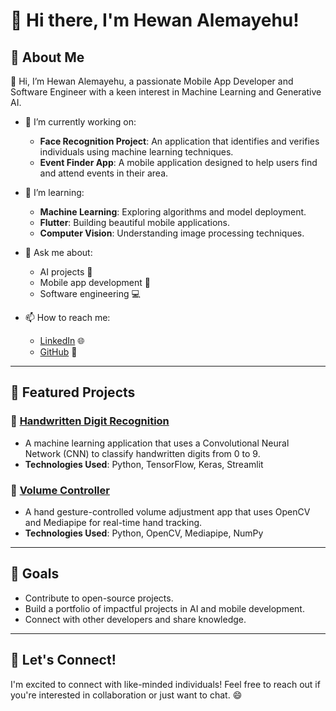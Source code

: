 # 👋 Hi there, I'm **Hewan Alemayehu**!

## 🚀 About Me

👋 Hi, I’m Hewan Alemayehu, a passionate Mobile App Developer and Software Engineer with a keen interest in Machine Learning and Generative AI.

- 🔭 I’m currently working on:
  - **Face Recognition Project**: An application that identifies and verifies individuals using machine learning techniques.
  - **Event Finder App**: A mobile application designed to help users find and attend events in their area.

- 🌱 I’m learning:
  - **Machine Learning**: Exploring algorithms and model deployment.
  - **Flutter**: Building beautiful mobile applications.
  - **Computer Vision**: Understanding image processing techniques.

- 💬 Ask me about:
  - AI projects 🤖
  - Mobile app development 📱
  - Software engineering 💻

- 📫 How to reach me:
  - [LinkedIn](https://www.linkedin.com/in/hewan-alemayehu-465309327/) 🌐
  - [GitHub](https://github.com/Hewialex) 🌟

---

## 🌟 Featured Projects
### 📝 [Handwritten Digit Recognition](https://github.com/Hewialex/Handwritten-Digit-Recognition)
- A machine learning application that uses a Convolutional Neural Network (CNN) to classify handwritten digits from 0 to 9.
- **Technologies Used**: Python, TensorFlow, Keras, Streamlit

### 🎵 [Volume Controller](https://github.com/Hewialex/volume-control-with-hand-detection)
- A hand gesture-controlled volume adjustment app that uses OpenCV and Mediapipe for real-time hand tracking.
- **Technologies Used**: Python, OpenCV, Mediapipe, NumPy

---

## 🎯 Goals
- Contribute to open-source projects.
- Build a portfolio of impactful projects in AI and mobile development.
- Connect with other developers and share knowledge.

---

## 🌈 Let's Connect!
I'm excited to connect with like-minded individuals! Feel free to reach out if you're interested in collaboration or just want to chat. 😄
